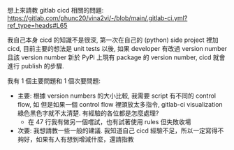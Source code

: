 想上來請教 gitlab cicd 相關的問題: https://gitlab.com/phunc20/vina2vi/-/blob/main/.gitlab-ci.yml?ref_type=heads#L65

我自己本身 cicd 的知識不是很深, 第一次在自己的 (python) side project 裡加 cicd, 目前主要的想法是 unit tests 以後, 如果 developer 有改過 version number 且該 version number 新於 PyPi 上現有 package 的 version number, cicd 就會 進行 publish 的步驟.

我有 1 個主要問題和 1 個次要問題:
- 主要: 根據 version numbers 的大小比較, 我需要 script 有不同的 control flow, 如  但是如果一個 control flow 裡頭放太多指令, gitlab-ci visualization 綠色黑色字就不太清楚. 有經驗的各位都是怎麼處理?
    - 在 47 行我有做另一個嚐試，也有試著使用 rules 但失敗收場
- 次要: 我想請教一些一般的建議. 我知道自己 cicd 經驗不足，所以一定寫得不夠好，如果有人有想到增減什麼，還請指教
